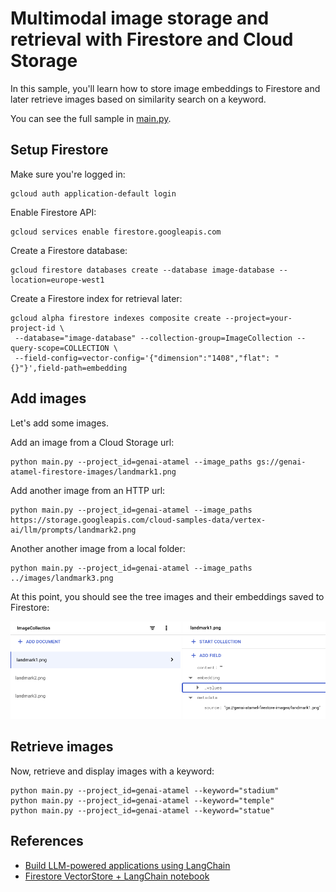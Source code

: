 # Multimodal image storage and retrieval with Firestore and Cloud Storage 

In this sample, you'll learn how to store image embeddings to Firestore
and later retrieve images based on similarity search on a keyword.

You can see the full sample in [main.py](main.py).

## Setup Firestore

Make sure you're logged in:

```shell
gcloud auth application-default login
```

Enable Firestore API:

```shell
gcloud services enable firestore.googleapis.com
```

Create a Firestore database:

```shell
gcloud firestore databases create --database image-database --location=europe-west1
```

Create a Firestore index for retrieval later:

```shell
gcloud alpha firestore indexes composite create --project=your-project-id \
 --database="image-database" --collection-group=ImageCollection --query-scope=COLLECTION \
 --field-config=vector-config='{"dimension":"1408","flat": "{}"}',field-path=embedding
```

## Add images

Let's add some images. 

Add an image from a Cloud Storage url:

```shell
python main.py --project_id=genai-atamel --image_paths gs://genai-atamel-firestore-images/landmark1.png
```

Add another image from an HTTP url:

```shell
python main.py --project_id=genai-atamel --image_paths https://storage.googleapis.com/cloud-samples-data/vertex-ai/llm/prompts/landmark2.png
```

Another another image from a local folder:

```shell
python main.py --project_id=genai-atamel --image_paths ../images/landmark3.png
```

At this point, you should see the tree images and their embeddings saved to Firestore:

![Firestore with images](../images/firestore_with_images.png)

## Retrieve images

Now, retrieve and display images with a keyword:

```shell
python main.py --project_id=genai-atamel --keyword="stadium"
python main.py --project_id=genai-atamel --keyword="temple"
python main.py --project_id=genai-atamel --keyword="statue"
```

## References

* [Build LLM-powered applications using LangChain](https://cloud.google.com/firestore/docs/langchain)
* [Firestore VectorStore + LangChain notebook](https://github.com/googleapis/langchain-google-firestore-python/blob/main/docs/vectorstores.ipynb)
